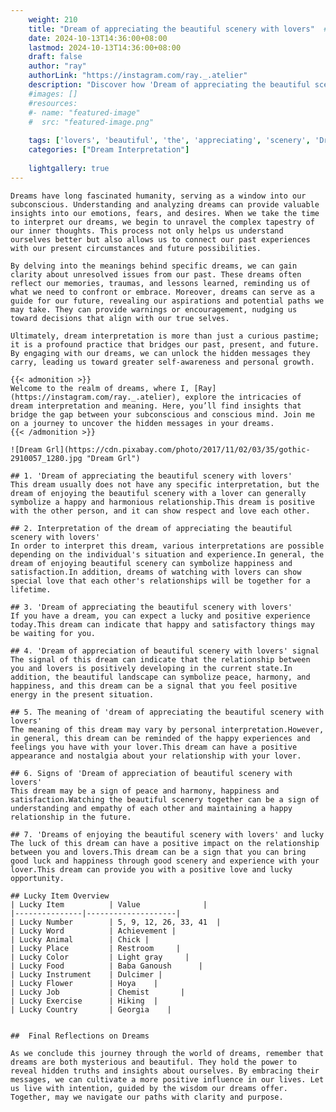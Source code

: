```yaml
---
    weight: 210
    title: "Dream of appreciating the beautiful scenery with lovers"  # Assuming 'title' column exists
    date: 2024-10-13T14:36:00+08:00
    lastmod: 2024-10-13T14:36:00+08:00
    draft: false
    author: "ray"
    authorLink: "https://instagram.com/ray._.atelier"
    description: "Discover how 'Dream of appreciating the beautiful scenery with lovers' can interpret your future and uncover its significant meanings in your life."
    #images: []
    #resources:
    #- name: "featured-image"
    #  src: "featured-image.png"
    
    tags: ['lovers', 'beautiful', 'the', 'appreciating', 'scenery', 'Dream', 'of', 'with']
    categories: ["Dream Interpretation"]
    
    lightgallery: true
---
```

    
    Dreams have long fascinated humanity, serving as a window into our subconscious. Understanding and analyzing dreams can provide valuable insights into our emotions, fears, and desires. When we take the time to interpret our dreams, we begin to unravel the complex tapestry of our inner thoughts. This process not only helps us understand ourselves better but also allows us to connect our past experiences with our present circumstances and future possibilities.
    
    By delving into the meanings behind specific dreams, we can gain clarity about unresolved issues from our past. These dreams often reflect our memories, traumas, and lessons learned, reminding us of what we need to confront or embrace. Moreover, dreams can serve as a guide for our future, revealing our aspirations and potential paths we may take. They can provide warnings or encouragement, nudging us toward decisions that align with our true selves.
    
    Ultimately, dream interpretation is more than just a curious pastime; it is a profound practice that bridges our past, present, and future. By engaging with our dreams, we can unlock the hidden messages they carry, leading us toward greater self-awareness and personal growth.
    
    {{< admonition >}}
    Welcome to the realm of dreams, where I, [Ray](https://instagram.com/ray._.atelier), explore the intricacies of dream interpretation and meaning. Here, you’ll find insights that bridge the gap between your subconscious and conscious mind. Join me on a journey to uncover the hidden messages in your dreams.
    {{< /admonition >}}
    
    ![Dream Grl](https://cdn.pixabay.com/photo/2017/11/02/03/35/gothic-2910057_1280.jpg "Dream Grl")
    
    ## 1. 'Dream of appreciating the beautiful scenery with lovers'
    This dream usually does not have any specific interpretation, but the dream of enjoying the beautiful scenery with a lover can generally symbolize a happy and harmonious relationship.This dream is positive with the other person, and it can show respect and love each other.
    
    ## 2. Interpretation of the dream of appreciating the beautiful scenery with lovers'
    In order to interpret this dream, various interpretations are possible depending on the individual's situation and experience.In general, the dream of enjoying beautiful scenery can symbolize happiness and satisfaction.In addition, dreams of watching with lovers can show special love that each other's relationships will be together for a lifetime.
    
    ## 3. 'Dream of appreciating the beautiful scenery with lovers'
    If you have a dream, you can expect a lucky and positive experience today.This dream can indicate that happy and satisfactory things may be waiting for you.
    
    ## 4. 'Dream of appreciation of beautiful scenery with lovers' signal
    The signal of this dream can indicate that the relationship between you and lovers is positively developing in the current state.In addition, the beautiful landscape can symbolize peace, harmony, and happiness, and this dream can be a signal that you feel positive energy in the present situation.
    
    ## 5. The meaning of 'dream of appreciating the beautiful scenery with lovers'
    The meaning of this dream may vary by personal interpretation.However, in general, this dream can be reminded of the happy experiences and feelings you have with your lover.This dream can have a positive appearance and nostalgia about your relationship with your lover.
    
    ## 6. Signs of 'Dream of appreciation of beautiful scenery with lovers'
    This dream may be a sign of peace and harmony, happiness and satisfaction.Watching the beautiful scenery together can be a sign of understanding and empathy of each other and maintaining a happy relationship in the future.
    
    ## 7. 'Dreams of enjoying the beautiful scenery with lovers' and lucky
    The luck of this dream can have a positive impact on the relationship between you and lovers.This dream can be a sign that you can bring good luck and happiness through good scenery and experience with your lover.This dream can provide you with a positive love and lucky opportunity.
    
    ## Lucky Item Overview
    | Lucky Item          | Value              |
    |---------------|--------------------|
    | Lucky Number        | 5, 9, 12, 26, 33, 41  |
    | Lucky Word          | Achievement |
    | Lucky Animal        | Chick |
    | Lucky Place         | Restroom     |
    | Lucky Color         | Light gray     |
    | Lucky Food          | Baba Ganoush      |
    | Lucky Instrument    | Dulcimer |
    | Lucky Flower        | Hoya    |
    | Lucky Job           | Chemist       |
    | Lucky Exercise      | Hiking  |
    | Lucky Country       | Georgia    |
    
    
    ##  Final Reflections on Dreams
    
    As we conclude this journey through the world of dreams, remember that dreams are both mysterious and beautiful. They hold the power to reveal hidden truths and insights about ourselves. By embracing their messages, we can cultivate a more positive influence in our lives. Let us live with intention, guided by the wisdom our dreams offer. Together, may we navigate our paths with clarity and purpose.
    
